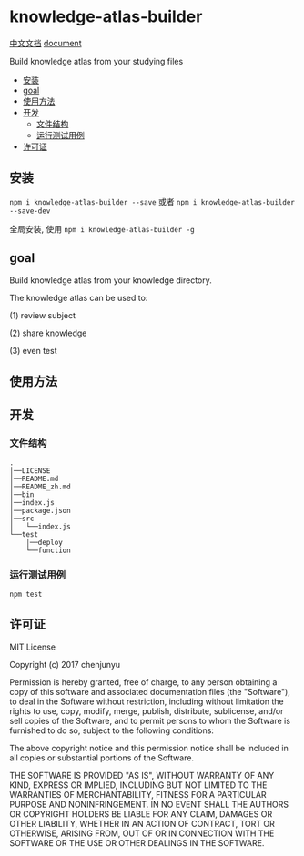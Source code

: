 # knowledge-atlas-builder

[中文文档](./README_zh.md)   [document](./README.md)

Build knowledge atlas from your studying files
- [安装](#%E5%AE%89%E8%A3%85)
- [goal](#goal)
- [使用方法](#%E4%BD%BF%E7%94%A8%E6%96%B9%E6%B3%95)
- [开发](#%E5%BC%80%E5%8F%91)
  * [文件结构](#%E6%96%87%E4%BB%B6%E7%BB%93%E6%9E%84)
  * [运行测试用例](#%E8%BF%90%E8%A1%8C%E6%B5%8B%E8%AF%95%E7%94%A8%E4%BE%8B)
- [许可证](#%E8%AE%B8%E5%8F%AF%E8%AF%81)

## 安装

`npm i knowledge-atlas-builder --save` 或者 `npm i knowledge-atlas-builder --save-dev`

全局安装, 使用 `npm i knowledge-atlas-builder -g`

## goal

Build knowledge atlas from your knowledge directory.

The knowledge atlas can be used to:

   (1) review subject

   (2) share knowledge

   (3) even test

## 使用方法












## 开发

### 文件结构

```
.
│──LICENSE
│──README.md
│──README_zh.md
│──bin
│──index.js
│──package.json
│──src
│   └──index.js
└──test
    │──deploy
    └──function 
```


### 运行测试用例

`npm test`

## 许可证

MIT License

Copyright (c) 2017 chenjunyu

Permission is hereby granted, free of charge, to any person obtaining a copy
of this software and associated documentation files (the "Software"), to deal
in the Software without restriction, including without limitation the rights
to use, copy, modify, merge, publish, distribute, sublicense, and/or sell
copies of the Software, and to permit persons to whom the Software is
furnished to do so, subject to the following conditions:

The above copyright notice and this permission notice shall be included in all
copies or substantial portions of the Software.

THE SOFTWARE IS PROVIDED "AS IS", WITHOUT WARRANTY OF ANY KIND, EXPRESS OR
IMPLIED, INCLUDING BUT NOT LIMITED TO THE WARRANTIES OF MERCHANTABILITY,
FITNESS FOR A PARTICULAR PURPOSE AND NONINFRINGEMENT. IN NO EVENT SHALL THE
AUTHORS OR COPYRIGHT HOLDERS BE LIABLE FOR ANY CLAIM, DAMAGES OR OTHER
LIABILITY, WHETHER IN AN ACTION OF CONTRACT, TORT OR OTHERWISE, ARISING FROM,
OUT OF OR IN CONNECTION WITH THE SOFTWARE OR THE USE OR OTHER DEALINGS IN THE
SOFTWARE.
